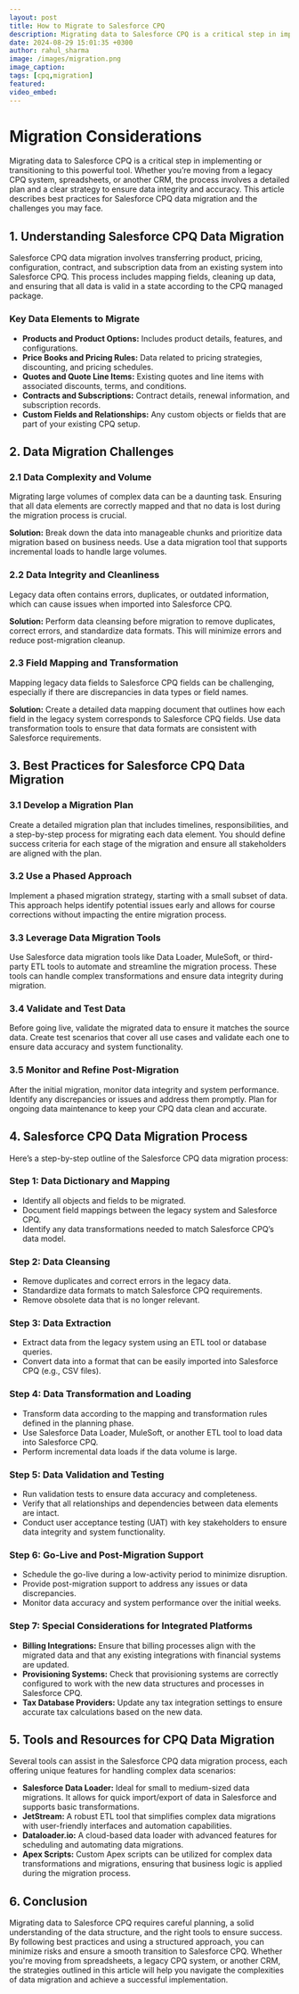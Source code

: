 ```yaml
---
layout: post
title: How to Migrate to Salesforce CPQ
description: Migrating data to Salesforce CPQ is a critical step in implementing or transitioning to this powerful tool. Whether you’re moving from a legacy CPQ system, spreadsheets, or another CRM, the process involves a detailed plan and a clear strategy to ensure data integrity and accuracy. In this article, we’ll discuss best practices for Salesforce CPQ data migration, the challenges you may face, and how to overcome them.
date: 2024-08-29 15:01:35 +0300
author: rahul_sharma
image: /images/migration.png
image_caption: 
tags: [cpq,migration]
featured:
video_embed: 
---
```

# Migration Considerations

Migrating data to Salesforce CPQ is a critical step in implementing or transitioning to this powerful tool. Whether you’re moving from a legacy CPQ system, spreadsheets, or another CRM, the process involves a detailed plan and a clear strategy to ensure data integrity and accuracy. This article describes best practices for Salesforce CPQ data migration and the challenges you may face.

## 1. Understanding Salesforce CPQ Data Migration

Salesforce CPQ data migration involves transferring product, pricing, configuration, contract, and subscription data from an existing system into Salesforce CPQ. This process includes mapping fields, cleaning up data, and ensuring that all data is valid in a state according to the CPQ managed package.

### Key Data Elements to Migrate

- **Products and Product Options:** Includes product details, features, and configurations.
- **Price Books and Pricing Rules:** Data related to pricing strategies, discounting, and pricing schedules.
- **Quotes and Quote Line Items:** Existing quotes and line items with associated discounts, terms, and conditions.
- **Contracts and Subscriptions:** Contract details, renewal information, and subscription records.
- **Custom Fields and Relationships:** Any custom objects or fields that are part of your existing CPQ setup.

## 2. Data Migration Challenges

### 2.1 Data Complexity and Volume

Migrating large volumes of complex data can be a daunting task. Ensuring that all data elements are correctly mapped and that no data is lost during the migration process is crucial.

**Solution:** Break down the data into manageable chunks and prioritize data migration based on business needs. Use a data migration tool that supports incremental loads to handle large volumes.

### 2.2 Data Integrity and Cleanliness

Legacy data often contains errors, duplicates, or outdated information, which can cause issues when imported into Salesforce CPQ.

**Solution:** Perform data cleansing before migration to remove duplicates, correct errors, and standardize data formats. This will minimize errors and reduce post-migration cleanup.

### 2.3 Field Mapping and Transformation

Mapping legacy data fields to Salesforce CPQ fields can be challenging, especially if there are discrepancies in data types or field names.

**Solution:** Create a detailed data mapping document that outlines how each field in the legacy system corresponds to Salesforce CPQ fields. Use data transformation tools to ensure that data formats are consistent with Salesforce requirements.

## 3. Best Practices for Salesforce CPQ Data Migration

### 3.1 Develop a Migration Plan

Create a detailed migration plan that includes timelines, responsibilities, and a step-by-step process for migrating each data element. You should define success criteria for each stage of the migration and ensure all stakeholders are aligned with the plan.

### 3.2 Use a Phased Approach

Implement a phased migration strategy, starting with a small subset of data. This approach helps identify potential issues early and allows for course corrections without impacting the entire migration process.

### 3.3 Leverage Data Migration Tools

Use Salesforce data migration tools like Data Loader, MuleSoft, or third-party ETL tools to automate and streamline the migration process. These tools can handle complex transformations and ensure data integrity during migration.

### 3.4 Validate and Test Data

Before going live, validate the migrated data to ensure it matches the source data. Create test scenarios that cover all use cases and validate each one to ensure data accuracy and system functionality.

### 3.5 Monitor and Refine Post-Migration

After the initial migration, monitor data integrity and system performance. Identify any discrepancies or issues and address them promptly. Plan for ongoing data maintenance to keep your CPQ data clean and accurate.

## 4. Salesforce CPQ Data Migration Process

Here’s a step-by-step outline of the Salesforce CPQ data migration process:

### Step 1: Data Dictionary and Mapping

- Identify all objects and fields to be migrated.
- Document field mappings between the legacy system and Salesforce CPQ.
- Identify any data transformations needed to match Salesforce CPQ’s data model.

### Step 2: Data Cleansing

- Remove duplicates and correct errors in the legacy data.
- Standardize data formats to match Salesforce CPQ requirements.
- Remove obsolete data that is no longer relevant.

### Step 3: Data Extraction

- Extract data from the legacy system using an ETL tool or database queries.
- Convert data into a format that can be easily imported into Salesforce CPQ (e.g., CSV files).

### Step 4: Data Transformation and Loading

- Transform data according to the mapping and transformation rules defined in the planning phase.
- Use Salesforce Data Loader, MuleSoft, or another ETL tool to load data into Salesforce CPQ.
- Perform incremental data loads if the data volume is large.

### Step 5: Data Validation and Testing

- Run validation tests to ensure data accuracy and completeness.
- Verify that all relationships and dependencies between data elements are intact.
- Conduct user acceptance testing (UAT) with key stakeholders to ensure data integrity and system functionality.

### Step 6: Go-Live and Post-Migration Support

- Schedule the go-live during a low-activity period to minimize disruption.
- Provide post-migration support to address any issues or data discrepancies.
- Monitor data accuracy and system performance over the initial weeks.

### Step 7: Special Considerations for Integrated Platforms

- **Billing Integrations:** Ensure that billing processes align with the migrated data and that any existing integrations with financial systems are updated.
- **Provisioning Systems:** Check that provisioning systems are correctly configured to work with the new data structures and processes in Salesforce CPQ.
- **Tax Database Providers:** Update any tax integration settings to ensure accurate tax calculations based on the new data.

## 5. Tools and Resources for CPQ Data Migration

Several tools can assist in the Salesforce CPQ data migration process, each offering unique features for handling complex data scenarios:

- **Salesforce Data Loader:** Ideal for small to medium-sized data migrations. It allows for quick import/export of data in Salesforce and supports basic transformations.
- **JetStream:** A robust ETL tool that simplifies complex data migrations with user-friendly interfaces and automation capabilities.
- **Dataloader.io:** A cloud-based data loader with advanced features for scheduling and automating data migrations.
- **Apex Scripts:** Custom Apex scripts can be utilized for complex data transformations and migrations, ensuring that business logic is applied during the migration process.

## 6. Conclusion

Migrating data to Salesforce CPQ requires careful planning, a solid understanding of the data structure, and the right tools to ensure success. By following best practices and using a structured approach, you can minimize risks and ensure a smooth transition to Salesforce CPQ. Whether you're moving from spreadsheets, a legacy CPQ system, or another CRM, the strategies outlined in this article will help you navigate the complexities of data migration and achieve a successful implementation.
